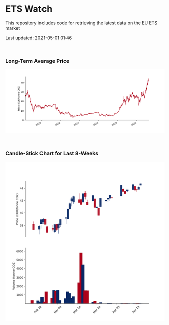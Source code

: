 # ETS Watch

This repository includes code for retrieving the latest data on the EU ETS market

Last updated: 2021-05-01 01:46

<br>

### Long-Term Average Price

![Long-term average](img/long_term_avg.png)

<br>

### Candle-Stick Chart for Last 8-Weeks

![Open, High, Low, Close & Volume](img/ohlc_vol.png)
